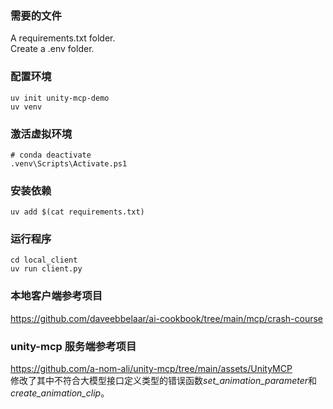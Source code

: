 ### 需要的文件
A requirements.txt folder.<br>
Create a .env folder.<br>

### 配置环境
```
uv init unity-mcp-demo
uv venv
```

### 激活虚拟环境
```
# conda deactivate
.venv\Scripts\Activate.ps1
```

### 安装依赖
```
uv add $(cat requirements.txt)
```

### 运行程序
```
cd local_client
uv run client.py
```

### 本地客户端参考项目
<https://github.com/daveebbelaar/ai-cookbook/tree/main/mcp/crash-course>

### unity-mcp 服务端参考项目
<https://github.com/a-nom-ali/unity-mcp/tree/main/assets/UnityMCP><br>
修改了其中不符合大模型接口定义类型的错误函数*set_animation_parameter*和*create_animation_clip*。 

